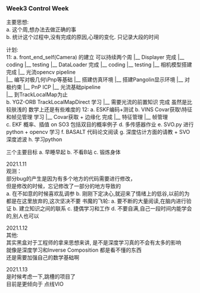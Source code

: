 <!--
 * @Author: Liu Weilong
 * @Date: 2021-01-10 21:25:03
 * @LastEditors: Liu Weilong
 * @LastEditTime: 2021-01-13 23:32:34
 * @Description: 
-->


### Week3  Control Week
主要思想: <br>
a. 这个周,想办法去做正确的事<br>
b. 统计这个过程中,没有完成的原因,心理的变化. 只记录大段的时间<br>

计划:<br>
11:
   a. front_end_self(Camera) 的建立 可以持续两个周
        |__ Displayer                完成
            |__ coding
            |__ testing
        |__ DataLoader               完成
            |__ coding
            |__ testing
        |__ 相机模型搭建               完成
        |__ 光流opencv pipeline       
        |__ 编写对极几何\Pnp等基础
            |__ 搭建仿真环境
            |__ 搭建Pangolin显示环境
            |__ 对极约束
            |__ PnP ICP
        |__ 光流基础pipeline                
        |__ 到TrackLocalMap为止       
    b. YGZ-ORB TrackLocalMapDirect 学习 
        |__ 需要光流的前置知识             完成 虽然是比较肤浅的 数学上还是有些难度的
12:
    a. ESKF编码+测试
    b. VINS Covar获取\特征和帧见管理 学习 
        |__ Covar获取 + 边缘化     完成
        |__ 特征管理
        |__ 帧管理      
    c. EKF 概率、插值 on SO3 包括双目的概率例子
    d. 多传感器作业
    e. SVO.py 进行python + opencv 学习
    f. BASALT 代码论文阅读
    g. 深度估计方面的请教 + SVO 深度滤波
    h. 学习python

三个主要目标
a. 早睡早起
b. 不看B站
c. 锻炼身体

2021.1.11<br>
观测：<br>
部分bug的产生是因为有多个地方的代码需要进行修改，<br>
但是修改的时候，忘记修改了一部分的地方导致的<br>
a. 在不如意的时候喜欢乱调参
b. 刚刚下定决心,就迎来了情绪上的低谷,以前的为都是在这里放弃的,这次坚决不要
书魔的飞轮:
a. 要不断的大量阅读,在脑内进行验证
b. 建立知识之间的联系
c. 捷偶学习和工作
d. 不要自满,自己一段时间内能学会的,别人也可以

2021.1.12<br>
其他:<br>
其实黑盒对于工程师的拿来思想来讲, 是不是深度学习真的不会有太多的影响<br>
就像是深度学习和Inverse Composition 都是看不懂的东西<br>
还是需要加强自己的数学基础啊<br>

2021.1.13<br>
是时候考虑一下,跳槽的项目了<br>
目前是更倾向于 点线VIO 